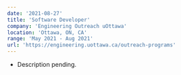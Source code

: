 ```yaml
---
date: '2021-08-27'
title: 'Software Developer'
company: 'Engineering Outreach uOttawa'
location: 'Ottawa, ON, CA'
range: 'May 2021 - Aug 2021'
url: 'https://engineering.uottawa.ca/outreach-programs'
---
```


- Description pending.
